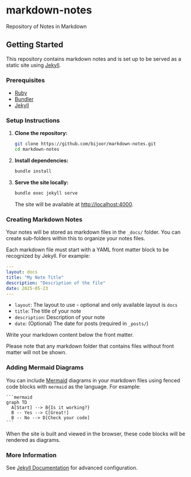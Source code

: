 # markdown-notes

Repository of Notes in Markdown

## Getting Started

This repository contains markdown notes and is set up to be served as a static site using [Jekyll](https://jekyllrb.com/).

### Prerequisites

- [Ruby](https://www.ruby-lang.org/en/documentation/installation/)
- [Bundler](https://bundler.io/)
- [Jekyll](https://jekyllrb.com/docs/installation/)

### Setup Instructions

1. **Clone the repository:**
   ```sh
   git clone https://github.com/bijoor/markdown-notes.git
   cd markdown-notes
   ```

2. **Install dependencies:**
   ```sh
   bundle install
   ```

3. **Serve the site locally:**
   ```sh
   bundle exec jekyll serve
   ```
   The site will be available at [http://localhost:4000](http://localhost:4000).

### Creating Markdown Notes

Your notes will be stored as markdown files in the `_docs/` folder. You can create sub-folders within this to organize your notes files.

Each markdown file must start with a YAML front matter block to be recognized by Jekyll. For example:

```yaml
---
layout: docs
title: "My Note Title"
description: "Description of the file"
date: 2025-05-23
---
```

- `layout`: The layout to use - optional and only available layout is `docs`
- `title`: The title of your note
- `description`: Description of your note
- `date`: (Optional) The date for posts (required in `_posts/`)

Write your markdown content below the front matter.  

Please note that any markdown folder that contains files without front matter will not be shown.

### Adding Mermaid Diagrams

You can include [Mermaid](https://mermaid-js.github.io/) diagrams in your markdown files using fenced code blocks with `mermaid` as the language. For example:

    ```mermaid
    graph TD
      A[Start] --> B{Is it working?}
      B -- Yes --> C[Great!]
      B -- No --> D[Check your code]
    ```

When the site is built and viewed in the browser, these code blocks will be rendered as diagrams.

### More Information

See [Jekyll Documentation](https://jekyllrb.com/docs/) for advanced configuration.